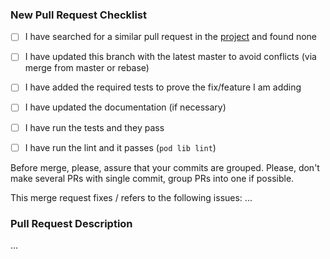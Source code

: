 ### New Pull Request Checklist

- [ ] I have searched for a similar pull request in the [project](https://github.com/yourkarma/JWT/pulls) and found none

- [ ] I have updated this branch with the latest master to avoid conflicts (via merge from master or rebase)
- [ ] I have added the required tests to prove the fix/feature I am adding
- [ ] I have updated the documentation (if necessary)
- [ ] I have run the tests and they pass
- [ ] I have run the lint and it passes (`pod lib lint`)

Before merge, please, assure that your commits are grouped.
Please, don't make several PRs with single commit, group PRs into one if possible.

This merge request fixes / refers to the following issues: ...

### Pull Request Description

...
